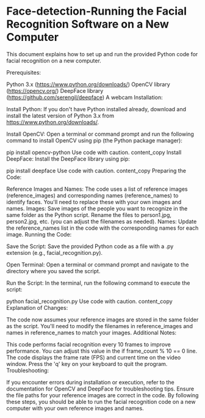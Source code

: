 # Face-detection-Running the Facial Recognition Software on a New Computer

This document explains how to set up and run the provided Python code for facial recognition on a new computer.

Prerequisites:

Python 3.x (https://www.python.org/downloads/)
OpenCV library (https://opencv.org/)
DeepFace library (https://github.com/serengil/deepface)
A webcam
Installation:

Install Python: If you don't have Python installed already, download and install the latest version of Python 3.x from https://www.python.org/downloads/.

Install OpenCV: Open a terminal or command prompt and run the following command to install OpenCV using pip (the Python package manager):


pip install opencv-python
Use code with caution.
content_copy
Install DeepFace: Install the DeepFace library using pip:


pip install deepface
Use code with caution.
content_copy
Preparing the Code:

Reference Images and Names: The code uses a list of reference images (reference_images) and corresponding names (reference_names) to identify faces. You'll need to replace these with your own images and names.
Images: Save images of the people you want to recognize in the same folder as the Python script. Rename the files to person1.jpg, person2.jpg, etc. (you can adjust the filenames as needed).
Names: Update the reference_names list in the code with the corresponding names for each image.
Running the Code:

Save the Script: Save the provided Python code as a file with a .py extension (e.g., facial_recognition.py).

Open Terminal: Open a terminal or command prompt and navigate to the directory where you saved the script.

Run the Script: In the terminal, run the following command to execute the script:


python facial_recognition.py
Use code with caution.
content_copy
Explanation of Changes:

The code now assumes your reference images are stored in the same folder as the script.
You'll need to modify the filenames in reference_images and names in reference_names to match your images.
Additional Notes:

This code performs facial recognition every 10 frames to improve performance. You can adjust this value in the if frame_count % 10 == 0 line.
The code displays the frame rate (FPS) and current time on the video window.
Press the 'q' key on your keyboard to quit the program.
Troubleshooting:

If you encounter errors during installation or execution, refer to the documentation for OpenCV and DeepFace for troubleshooting tips.
Ensure the file paths for your reference images are correct in the code.
By following these steps, you should be able to run the facial recognition code on a new computer with your own reference images and names.
